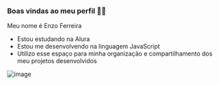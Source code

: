 ### Boas vindas ao meu perfil 💙💙
Meu nome é Enzo Ferreira

- Estou estudando na Alura
- Estou me desenvolvendo na linguagem JavaScript
- Utilizo esse espaço para minha organização e compartilhamento dos meu projetos desenvolvidos

![image](https://github.com/user-attachments/assets/16ed0a19-c0a0-41f1-a3d5-3e78e28428fa)
